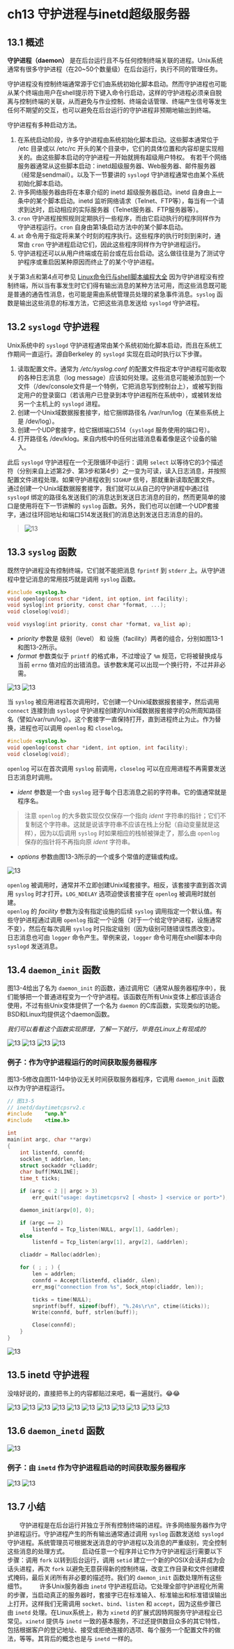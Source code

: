 # ch13 守护进程与inetd超级服务器

## 13.1 概述

**守护进程（daemon）** 是在后台运行且不与任何控制终端关联的进程。Unix系统通常有很多守护进程（在20\~50个数量级）在后台运行，执行不同的管理任务。

守护进程没有控制终端通常源于它们由系统初始化脚本启动。然而守护进程也可能从某个终端由用户在shell提示符下键入命令行启动，这样的守护进程必须亲自脱离与控制终端的关联，从而避免与作业控制、终端会话管理、终端产生信号等发生任何不期望的交互，也可以避免在后台运行的守护进程非预期地输出到终端。

守护进程有多种启动方法。 
1. 在系统启动阶段，许多守护进程由系统初始化脚本启动。这些脚本通常位于 /etc 目录或以 /etc/rc 开头的某个目录中，它们的具体位置和内容却是实现相关的。由这些脚本启动的守护进程一开始就拥有超级用户特权。
有若干个网络服务器通常从这些脚本启动：inetd超级服务器、Web服务器、邮件服务器（经常是sendmail）。以及下一节要讲的 `syslogd` 守护进程通常也由某个系统初始化脚本启动。
2. 许多网络服务器由将在本章介绍的 inetd 超级服务器启动。inetd 自身由上一条中的某个脚本启动。inetd 监听网络请求（Telnet、FTP等），每当有一个请求到达时，启动相应的实际服务器（Telnet服务器、FTP服务器等）。
3. `cron` 守护进程按照规则定期执行一些程序，而由它启动执行的程序同样作为守护进程运行。`cron` 自身由第1条启动方法中的某个脚本启动。
4. `at` 命令用于指定将来某个时刻的程序执行。这些程序的执行时刻到来时，通常由 `cron` 守护进程启动它们，因此这些程序同样作为守护进程运行。
5. 守护进程还可以从用户终端或在前台或在后台启动。这么做往往是为了测试守护程序或重启因某种原因而终止了的某个守护进程。

关于第3点和第4点可参见 [Linux命令行与shell脚本编程大全](https://github.com/lixichongAAA/Linux_Shell-Bash-/tree/master/ch16-%E8%84%9A%E6%9C%AC%E6%8E%A7%E5%88%B6#6-%E5%AE%9A%E6%97%B6%E8%BF%90%E8%A1%8C%E8%84%9A%E6%9C%AC)
因为守护进程没有控制终端，所以当有事发生时它们得有输出消息的某种方法可用，而这些消息既可能是普通的通告性消息，也可能是需由系统管理员处理的紧急事件消息。`syslog` 函数是输出这些消息的标准方法，它把这些消息发送给 `syslogd` 守护进程。

## 13.2 `syslogd` 守护进程

Unix系统中的 `syslogd` 守护进程通常由某个系统初始化脚本启动，而且在系统工作期间一直运行。源自Berkeley 的 `syslogd` 实现在启动时执行以下步骤。

1. 读取配置文件。通常为 */etc/syslog.conf*  的配置文件指定本守护进程可能收取的各种日志消息（log message）应该如何处理。这些消息可能被添加到一个文件（/dev/console文件是一个特例，它把消息写到控制台上），或被写到指定用户的登录窗口（若该用户已登录到本守护进程所在系统中），或被转发给另一个主机上的 `syslogd` 进程。
2. 创建一个Unix域数据报套接字，给它捆绑路径名 /var/run/log（在某些系统上是 /dev/log）。 
3. 创建一个UDP套接字，给它捆绑端口514（`syslogd` 服务使用的端口号）。
4. 打开路径名 /dev/klog。来自内核中的任何出错消息看着像是这个设备的输入。

此后 `syslogd` 守护进程在一个无限循环中运行：调用 `select` 以等待它的3个描述符（分别来自上述第2步、第3步和第4步）之一变为可读，读入日志消息，并按照配置文件进程处理。如果守护进程收到 `SIGHUP` 信号，那就重新读取配置文件。  
通过创建一个Unix域数据报套接字，我们就可以从自己的守护进程中通过往 `syslogd` 绑定的路径名发送我们的消息达到发送日志消息的目的，然而更简单的接口是使用将在下一节讲解的 `syslog` 函数。另外，我们也可以创建一个UDP套接字，通过往环回地址和端口514发送我们的消息达到发送日志消息的目的。

> ![13](./tailof13.2.png)

## 13.3 `syslog` 函数

既然守护进程没有控制终端，它们就不能把消息 `fprintf` 到 `stderr` 上。从守护进程中登记消息的常用技巧就是调用 `syslog` 函数。

```c
#include <syslog.h>
void openlog(const char *ident, int option, int facility);
void syslog(int priority, const char *format, ...);
void closelog(void);

void vsyslog(int priority, const char *format, va_list ap);
```

- *priority* 参数是 级别（level） 和 设施（facility）两者的组合，分别如图13-1和图13-2所示。
- *format* 参数类似于 `printf` 的格式串，不过增设了 `%m` 规范，它将被替换成与当前 `errno` 值对应的出错消息。该参数末尾可以出现一个换行符，不过并非必需。

![13](./13-1.png)
![13](./13-2.png)

当 `syslog` 被应用进程首次调用时，它创建一个Unix域数据报套接字，然后调用 `connect` 连接到由 `syslogd` 守护进程创建的Unix域数据报套接字的众所周知路径名（譬如/var/run/log）。这个套接字一直保持打开，直到进程终止为止。作为替换，进程也可以调用 `openlog` 和 `closelog`。

```c
#include <syslog.h>
void openlog(const char *ident, int option, int facility);
void closelog(void);
```

`openlog` 可以在首次调用 `syslog` 前调用，`closelog` 可以在应用进程不再需要发送日志消息时调用。

- *ident* 参数是一个由 `syslog` 冠于每个日志消息之前的字符串。它的值通常就是程序名。

> 注意 `openlog` 的大多数实现仅仅保存一个指向 *ident* 字符串的指针；它们不复制这个字符串。这就是说该字符串不应该在栈上分配（自动变量就是这样），因为以后调用 `syslog` 时如果相应的栈帧被弹走了，那么由 `openlog` 保存的指针将不再指向原 *ident* 字符串。

- *options* 参数由图13-3所示的一个或多个常值的逻辑或构成。

![13](./13-3.png)

`openlog` 被调用时，通常并不立即创建Unix域套接字。相反，该套接字直到首次调用 `syslog` 时才打开。`LOG_NDELAY` 选项迫使该套接字在 `openlog` 被调用时就创建。  
`openlog` 的 *facility* 参数为没有指定设施的后续 `syslog` 调用指定一个默认值。有些守护进程通过调用 `openlog` 指定一个设施（对于一个给定守护进程，设施通常不变），然后在每次调用 `syslog` 时只指定级别（因为级别可随错误性质改变）。  
日志消息也可由 `logger` 命令产生。举例来说，`logger` 命令可用在shell脚本中向 `syslogd` 发送消息。

## 13.4 `daemon_init` 函数

图13-4给出了名为 `daemon_init` 的函数，通过调用它（通常从服务器程序中），我们能够把一个普通进程变为一个守护进程。该函数在所有Unix变体上都应该适合使用，不过有些Unix变体提供了一个名为 `daemon` 的C库函数，实现类似的功能。BSD和Linux均提供这个daemon函数。

*我们可以看看这个函数实现原理，了解一下就行，毕竟在Linux上有现成的*

![13](./13-4.png)
![13](./after13-4_1.png)
![13](./after13-4_2.png)
![13](./after13-4_3.png)

### 例子：作为守护进程运行的时间获取服务器程序

图13-5修改自图11-14中协议无关时间获取服务器程序，它调用 `daemon_init` 函数以作为守护进程运行。

```c
// 图13-5
// inetd/daytimetcpsrv2.c
#include	"unp.h"
#include	<time.h>

int
main(int argc, char **argv)
{
	int listenfd, connfd;
	socklen_t addrlen, len;
	struct sockaddr	*cliaddr;
	char buff[MAXLINE];
	time_t ticks;

	if (argc < 2 || argc > 3)
		err_quit("usage: daytimetcpsrv2 [ <host> ] <service or port>");

	daemon_init(argv[0], 0);

	if (argc == 2)
		listenfd = Tcp_listen(NULL, argv[1], &addrlen);
	else
		listenfd = Tcp_listen(argv[1], argv[2], &addrlen);

	cliaddr = Malloc(addrlen);

	for ( ; ; ) {
		len = addrlen;
		connfd = Accept(listenfd, cliaddr, &len);
		err_msg("connection from %s", Sock_ntop(cliaddr, len));

		ticks = time(NULL);
		snprintf(buff, sizeof(buff), "%.24s\r\n", ctime(&ticks));
		Write(connfd, buff, strlen(buff));

		Close(connfd);
	}
}
```

![13](./after13-5.png)

## 13.5 inetd 守护进程

没啥好说的，直接把书上的内容都贴过来吧，看一遍就行。:joy::joy:

![13](./before13-6.png)
![13](./13-6.png)
![13](./after13-6.png)
![13](./13-7.png)
![13](./after13-7_1.png)
![13](./after13-7_2.png)
![13](./13-8.png)
![13](./13-9.png)
![13](./13-10.png)
![13](./after13-10_1.png)
![13](./after13-10_2.png)

## 13.6 `daemon_inetd` 函数

![13](./13-11.png)

### 例子：由 `inetd` 作为守护进程启动的时间获取服务器程序

![13](./13-12.png)
![13](./after13-12.png)

## 13.7 小结

&emsp;&emsp;守护进程是在后台运行并独立于所有控制终端的进程。许多网络服务器作为守护进程运行。守护进程产生的所有输出通常通过调用 `syslog` 函数发送给 `syslogd` 守护进程。系统管理员可根据发送消息的守护进程以及消息的严重级别，完全控制这些消息的处理方式。
&emsp;&emsp;启动任意一个程序并让它作为守护进程运行需要以下步骤：调用 `fork` 以转到后台运行，调用 `setid` 建立一个新的POSIX会话并成为会话头进程，再次 `fork` 以避免无意获得新的控制终端，改变工作目录和文件创建模式掩码，最后关闭所有非必要的描述符。我们的 `daemon_init` 函数处理所有这些细节。
&emsp;&emsp;许多Unix服务器由 `inetd` 守护进程启动。它处理全部守护进程化所需的步骤，当启动真正的服务器时，套接字已在标准输入、标准输出和标准错误输出上打开。这样我们无需调用 `socket`、`bind`、`listen` 和 `accept`，因为这些步骤已由 `inetd` 处理。在Linux系统上，称为 `xinetd` 的扩展式因特网服务守护进程业已常见。`xinetd` 提供与 `inetd` 一致的基本服务，不过还提供数目众多的其它特性，包括根据客户的登记地址、接受或拒绝连接的选项、每个服务一个配置文件的做法，等等。其背后的概念也是与 `inetd` 一样的。